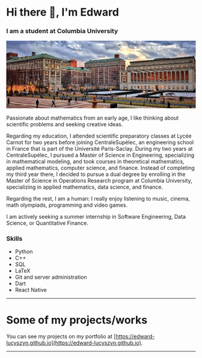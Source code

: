 # Hi there 👋, I'm Edward
### I am a student at Columbia University
![I am student at Columbia University](banner.jpg)

Passionate about mathematics from an early age, I like thinking about scientific problems and seeking creative ideas. 

Regarding my education, I attended scientific preparatory classes at Lycée Carnot for two years before joining CentraleSupélec, an engineering school in France that is part of the Université Paris-Saclay. During my two years at CentraleSupélec, I pursued a Master of Science in Engineering, specializing in mathematical modeling, and took courses in theoretical mathematics, applied mathematics, computer science, and finance. Instead of completing my third year there, I decided to pursue a dual degree by enrolling in the Master of Science in Operations Research program at Columbia University, specializing in applied mathematics, data science, and finance.

Regarding the rest, I am a human: I really enjoy listening to music, cinema, math olympiads, programming and video games.

I am actively seeking a summer internship in Software Engineering, Data Science, or Quantitative Finance.

### Skills
- Python
- C++
- SQL
- LaTeX
- Git and server administration
- Dart
- React Native

---

# Some of my projects/works

You can see my projects on my portfolio at [https://edward-lucyszyn.github.io](https://edward-lucyszyn.github.io).

---
